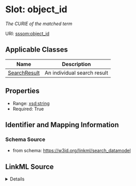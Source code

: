 # Slot: object_id
_The CURIE of the matched term_


URI: [sssom:object_id](http://w3id.org/sssom/object_id)



<!-- no inheritance hierarchy -->




## Applicable Classes

| Name | Description |
| --- | --- |
[SearchResult](SearchResult.md) | An individual search result






## Properties

* Range: [xsd:string](http://www.w3.org/2001/XMLSchema#string)
* Required: True








## Identifier and Mapping Information







### Schema Source


* from schema: https://w3id.org/linkml/search_datamodel




## LinkML Source

<details>
```yaml
name: object_id
description: The CURIE of the matched term
from_schema: https://w3id.org/linkml/search_datamodel
rank: 1000
slot_uri: sssom:object_id
alias: object_id
owner: SearchResult
domain_of:
- SearchResult
range: string
required: true

```
</details>
